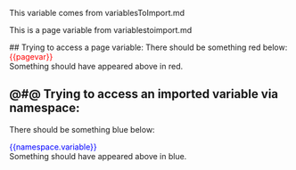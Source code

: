<variable name = "var">This variable comes from variablesToImport.md </variable>

<variable name = "pagevar">This is a page variable from variablestoimport.md</variable>

<import from = "morevariablestoimport.md" as = "namespace" />

<variable name = "deepvar">
## Trying to access a page variable: 
There should be something red below:
<div style='color:red'>{{pagevar}}</div>
Something should have appeared above in red.

## @#$@$ Trying to access an imported variable via namespace: 
There should be something blue below:
<div style='color:blue'>{{namespace.variable}}</div>
Something should have appeared above in blue.
</variable>